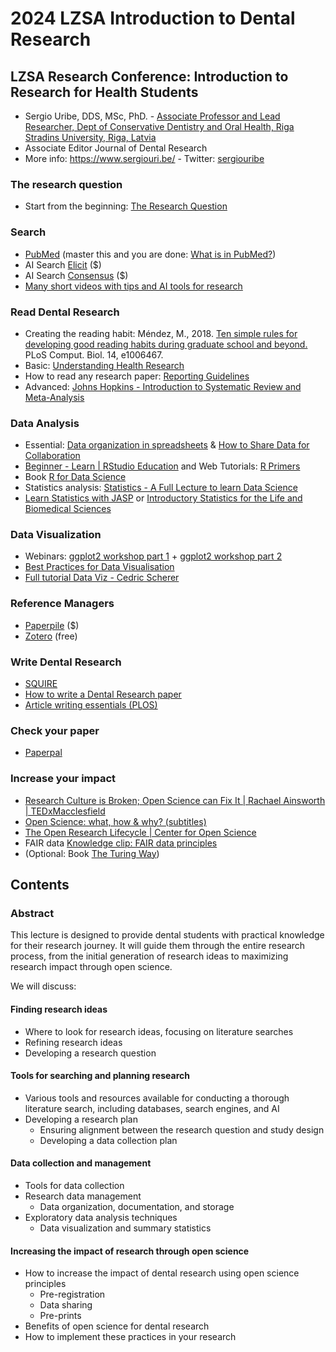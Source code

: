# 2024 LZSA Introduction to Dental Research

## LZSA Research Conference: Introduction to Research for Health Students

* Sergio Uribe, DDS, MSc, PhD. - [Associate Professor and Lead Researcher, Dept of Conservative Dentistry and Oral Health, Riga Stradins University, Riga, Latvia](https://science.rsu.lv/en/persons/sergio-e-uribe)
* Associate Editor Journal of Dental Research
* More info: https://www.sergiouri.be/ - Twitter: [sergiouribe](https://twitter.com/sergiouribe)

### The research question

* Start from the beginning: [The Research Question](https://www.google.com/url?q=https://docs.google.com/document/d/e/2PACX-1vTEKKYh0dpLnB6geiUz78RGXRpN2v35X2uLz72NZafWZ-R3U8etqXpHyiuaagAIJQtjblqDFdbcYbso/pub\&sa=D\&source=editors\&ust=1715695049770824\&usg=AOvVaw1\_V7gTLcRBgFjgsCQxSSUo)

### Search

* [PubMed](https://www.google.com/url?q=https://pubmed.ncbi.nlm.nih.gov/\&sa=D\&source=editors\&ust=1715695049771138\&usg=AOvVaw0\_0pyrk5ZMQ2Sp0GtW1aG3) (master this and you are done:  [What is in PubMed?](https://www.google.com/url?q=https://www.youtube.com/watch?v%3DCTLHITWD2hA%26list%3DPL7dF9e2qSW0YkmxDTsUG6p4hJjYOPT0Uj\&sa=D\&source=editors\&ust=1715695049771366\&usg=AOvVaw0jr3d9eZRwqSAiZrlbsbdN))
* AI Search [Elicit](https://www.google.com/url?q=https://elicit.com/\&sa=D\&source=editors\&ust=1715695049771723\&usg=AOvVaw05ud\_CB2INLq4LuMtTbwdm) ($)
* AI Search [Consensus](https://www.google.com/url?q=https://consensus.app/\&sa=D\&source=editors\&ust=1715695049771997\&usg=AOvVaw387moqaHnc5Nq2i904VQ06) ($)
* [Many short videos with tips and AI tools for research](https://www.google.com/url?q=https://www.youtube.com/results?search\_query%3Dsearch%2Bai%2Bresearch%2Bstapleton\&sa=D\&source=editors\&ust=1715695049772208\&usg=AOvVaw1uKPzZo3HWZKuh1buGDNDw)

### Read Dental Research

* Creating the reading habit: Méndez, M., 2018. [Ten simple rules for developing good reading habits during graduate school and beyond.](https://journals.plos.org/ploscompbiol/article?id=10.1371/journal.pcbi.1006467) PLoS Comput. Biol. 14, e1006467.
* Basic: [Understanding Health Research](https://www.google.com/url?q=https://www.understandinghealthresearch.org/\&sa=D\&source=editors\&ust=1715695049772498\&usg=AOvVaw3amSvq-3b1qCMY0wUghPN5)
* How to read any research paper: [Reporting Guidelines](https://www.google.com/url?q=https://www.equator-network.org/\&sa=D\&source=editors\&ust=1715695049772739\&usg=AOvVaw3NkHtO58Zs40NL8\_EIsG\_u)
* Advanced: [Johns Hopkins - Introduction to Systematic Review and Meta-Analysis](https://www.google.com/url?q=https://www.coursera.org/learn/systematic-review\&sa=D\&source=editors\&ust=1715695049773063\&usg=AOvVaw0PIGkkyaZXK2ItxfvcwGjI)

### Data Analysis

* Essential: [Data organization in spreadsheets](https://peerj.com/preprints/3183v1/) & [How to Share Data for Collaboration](https://www.tandfonline.com/doi/full/10.1080/00031305.2017.1375987)
* [Beginner - Learn | RStudio Education](https://www.google.com/url?q=https://education.rstudio.com/learn/beginner/\&sa=D\&source=editors\&ust=1715695049773372\&usg=AOvVaw11yKlSrPkr3W-NKZG84jyq) and Web Tutorials: [R Primers](https://www.google.com/url?q=https://posit.cloud/learn/recipes\&sa=D\&source=editors\&ust=1715695049773633\&usg=AOvVaw30uz9V3jarMy0kgLi-kip5)
* Book [R for Data Science](https://www.google.com/url?q=https://r4ds.hadley.nz/\&sa=D\&source=editors\&ust=1715695049773875\&usg=AOvVaw1Ly6AECpKSQaYt2-bNaQ5l)
* Statistics analysis: [Statistics - A Full Lecture to learn Data Science](https://www.google.com/url?q=https://www.youtube.com/watch?v%3DYm1iH8-GQOE\&sa=D\&source=editors\&ust=1715695049774150\&usg=AOvVaw3d3Jac1DZxFCnW7KFPnAmj)
* [Learn Statistics with JASP](https://learnstatswithjasp.com/) or [Introductory Statistics for the Life and Biomedical Sciences](https://www.openintro.org/book/biostat/)

### Data Visualization

* Webinars: [ggplot2 workshop part 1](https://www.google.com/url?q=https://www.youtube.com/watch?v%3Dh29g21z0a68\&sa=D\&source=editors\&ust=1715695049774524\&usg=AOvVaw3DYPu7yXarC7yFu-F8SL2I) + [ggplot2 workshop part 2](https://www.google.com/url?q=https://www.youtube.com/watch?v%3D0m4yywqNPVY%26t%3D5s\&sa=D\&source=editors\&ust=1715695049774697\&usg=AOvVaw2PSy01BNN8KaLMfxB9xHE4)
* [Best Practices for Data Visualisation](https://royal-statistical-society.github.io/datavisguide/)
* [Full tutorial Data Viz - Cedric Scherer](https://cedricscherer.netlify.app/2019/08/05/a-ggplot2-tutorial-for-beautiful-plotting-in-r/)

### Reference Managers

* [Paperpile](https://www.google.com/url?q=https://paperpile.com/app\&sa=D\&source=editors\&ust=1715695049775598\&usg=AOvVaw1VnRLPjHYtsogq8adqb7Wm) ($)
* [Zotero](https://www.google.com/url?q=https://www.zotero.org/\&sa=D\&source=editors\&ust=1715695049775862\&usg=AOvVaw13lvb3tt6Fxbh8-h\_uQ6Rf) (free)

### Write Dental Research

* [SQUIRE](https://www.squire-statement.org/index.cfm?fuseaction=Page.ViewPage\&pageId=471)
* [How to write a Dental Research paper](https://www.google.com/url?q=https://www.goodreports.org/\&sa=D\&source=editors\&ust=1715695049776146\&usg=AOvVaw2zxpKU2nskQqIS8oz11\_qt)
* [Article writing essentials (PLOS)](https://www.google.com/url?q=https://plos.org/resources/writing-center/\&sa=D\&source=editors\&ust=1715695049776361\&usg=AOvVaw2BYzFUdlzOwHHf8dhI\_94b)

### Check your paper

* [Paperpal](https://www.google.com/url?q=https://paperpal.com/\&sa=D\&source=editors\&ust=1715695049776621\&usg=AOvVaw0N5-kYJeJvvigZ6BCpYxRj)

### Increase your impact

* [Research Culture is Broken; Open Science can Fix It | Rachael Ainsworth | TEDxMacclesfield](https://www.google.com/url?q=https://www.youtube.com/watch?v%3Dc-bemNZ-IqA\&sa=D\&source=editors\&ust=1715695049777039\&usg=AOvVaw3611Y4fw9UDfulji9HpHFp)
* [Open Science: what, how & why? (subtitles)](https://www.google.com/url?q=https://www.youtube.com/watch?v%3D3m6p6w8oOw4\&sa=D\&source=editors\&ust=1715695049777327\&usg=AOvVaw3YdnvZYyDryMdwYckavVPS)
* [The Open Research Lifecycle | Center for Open Science](https://www.google.com/url?q=https://www.youtube.com/watch?v%3D9YuNGB3vNOw\&sa=D\&source=editors\&ust=1715695049777572\&usg=AOvVaw3eDGT3qQ\_BaBf9MDV1wtZv)
* FAIR data [Knowledge clip: FAIR data principles](https://www.google.com/url?q=https://www.youtube.com/watch?v%3D2uZxFu9SFi8\&sa=D\&source=editors\&ust=1715695049777841\&usg=AOvVaw0x1S6C7eQrNDz8x7B1mg1q)
* (Optional: Book [The Turing Way](https://the-turing-way.netlify.app/index.html))

## Contents

### Abstract

This lecture is designed to provide dental students with practical knowledge for their research journey. It will guide them through the entire research process, from the initial generation of research ideas to maximizing research impact through open science.

We will discuss:

#### Finding research ideas

* Where to look for research ideas, focusing on literature searches
* Refining research ideas
* Developing a research question

#### Tools for searching and planning research

* Various tools and resources available for conducting a thorough literature search, including databases, search engines, and AI
* Developing a research plan
  * Ensuring alignment between the research question and study design
  * Developing a data collection plan

#### Data collection and management

* Tools for data collection
* Research data management
  * Data organization, documentation, and storage
* Exploratory data analysis techniques
  * Data visualization and summary statistics

#### Increasing the impact of research through open science

* How to increase the impact of dental research using open science principles
  * Pre-registration
  * Data sharing
  * Pre-prints
* Benefits of open science for dental research
* How to implement these practices in your research
